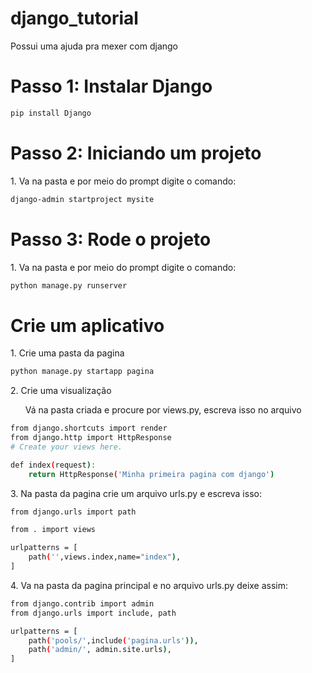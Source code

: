 # django_tutorial
Possui uma ajuda pra mexer com django
<h1>Passo 1: Instalar Django</h1>

```bash
pip install Django
```
<h1>Passo 2: Iniciando um projeto</h1>
<p>1. Va na pasta e por meio do prompt digite o comando: </p>

```bash
django-admin startproject mysite
```

<h1>Passo 3: Rode o projeto</h1>
<p>1. Va na pasta e por meio do prompt digite o comando: </p>

```bash
python manage.py runserver
```
<h1>Crie um aplicativo</h1>
<p>1. Crie uma pasta da pagina</p>

```bash
python manage.py startapp pagina
```

<p>2. Crie uma visualização</p>
<ol>Vá na pasta criada e procure por views.py, escreva isso no arquivo</ol>

```bash
from django.shortcuts import render
from django.http import HttpResponse
# Create your views here.

def index(request):
    return HttpResponse('Minha primeira pagina com django')
```

<p>3. Na pasta da pagina crie um arquivo urls.py e escreva isso: </p>

```bash
from django.urls import path

from . import views

urlpatterns = [
    path('',views.index,name="index"),
]
```
<p>4. Va na pasta da pagina principal e no arquivo urls.py deixe assim:</p>

```bash
from django.contrib import admin
from django.urls import include, path

urlpatterns = [
    path('pools/',include('pagina.urls')),
    path('admin/', admin.site.urls),
]
```

